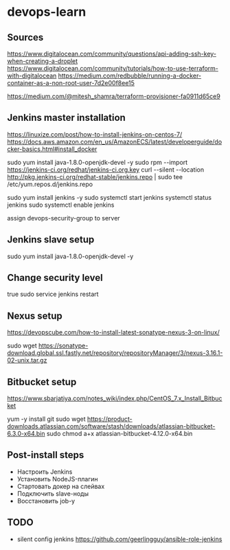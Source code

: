 # devops-learn

## Sources
https://www.digitalocean.com/community/questions/api-adding-ssh-key-when-creating-a-droplet
https://www.digitalocean.com/community/tutorials/how-to-use-terraform-with-digitalocean
https://medium.com/redbubble/running-a-docker-container-as-a-non-root-user-7d2e00f8ee15

https://medium.com/@mitesh_shamra/terraform-provisioner-fa0911d65ce9

## Jenkins master installation

https://linuxize.com/post/how-to-install-jenkins-on-centos-7/
https://docs.aws.amazon.com/en_us/AmazonECS/latest/developerguide/docker-basics.html#install_docker

sudo yum install java-1.8.0-openjdk-devel -y
sudo rpm --import https://jenkins-ci.org/redhat/jenkins-ci.org.key
curl --silent --location http://pkg.jenkins-ci.org/redhat-stable/jenkins.repo | sudo tee /etc/yum.repos.d/jenkins.repo

sudo yum install jenkins -y
sudo systemctl start jenkins
systemctl status jenkins
sudo systemctl enable jenkins

assign devops-security-group to server

## Jenkins slave setup

sudo yum install java-1.8.0-openjdk-devel -y

## Change security level

<useSecurity>true</useSecurity>
sudo service jenkins restart

## Nexus setup

https://devopscube.com/how-to-install-latest-sonatype-nexus-3-on-linux/

sudo wget https://sonatype-download.global.ssl.fastly.net/repository/repositoryManager/3/nexus-3.16.1-02-unix.tar.gz

## Bitbucket setup

https://www.sbarjatiya.com/notes_wiki/index.php/CentOS_7.x_Install_Bitbucket

yum -y install git
sudo wget https://product-downloads.atlassian.com/software/stash/downloads/atlassian-bitbucket-6.3.0-x64.bin
sudo chmod a+x atlassian-bitbucket-4.12.0-x64.bin


## Post-install steps

- Настроить Jenkins
- Установить NodeJS-плагин
- Стартовать докер на слейвах
- Подключить slave-ноды
- Восстановить job-у

## TODO
- silent config jenkins https://github.com/geerlingguy/ansible-role-jenkins

